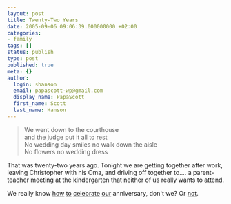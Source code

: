 ```yaml
---
layout: post
title: Twenty-Two Years
date: 2005-09-06 09:06:39.000000000 +02:00
categories:
- family
tags: []
status: publish
type: post
published: true
meta: {}
author:
  login: shanson
  email: papascott-wp@gmail.com
  display_name: PapaScott
  first_name: Scott
  last_name: Hanson
---
```

<blockquote>We went down to the courthouse<br />
and the judge put it all to rest<br />
No wedding day smiles no walk down the aisle<br />
No flowers no wedding dress</p></blockquote>
<p>That was twenty-two years ago. Tonight we are getting together after work, leaving Christopher with his Oma, and driving off together to.... a parent-teacher meeting at the kindergarten that neither of us really wants to attend.</p>
<p>We really know <a href="https://www.papascott.de/archives/2000/09/06/">how</a> <a href="https://www.papascott.de/archives/2001/09/06/">to</a> <a href="https://www.papascott.de/archives/2002/09/07/">celebrate</a> <a href="https://www.papascott.de/archives/2003/09/08/">our</a> anniversary, don't we? Or <a href="https://www.papascott.de/archives/2004/09/06/">not</a>.</p>
